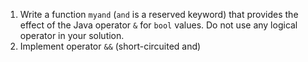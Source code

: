 1. Write a function `myand` (`and` is a reserved keyword) that provides the effect of the Java operator `&` for `bool` values. Do not use any logical operator in your solution.
2. Implement operator `&&` (short-circuited and)